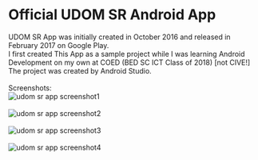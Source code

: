 # Official UDOM SR Android App


UDOM SR App was initially created in October 2016 and released in February 2017 on Google Play. <br/>
I first created This App as a sample project while I was learning Android Development on my own at COED (BED SC ICT Class of 2018) 
[not CIVE!] <br/>
The project was created by Android Studio.<br/><br/>Screenshots:<br/>
<img src="http://uptymez.com/apps/udom-sr/github/udom-sr-1.png" alt="udom sr app screenshot1" ><br/><br/>
<img src="http://uptymez.com/apps/udom-sr/github/udom-sr-2.png" alt="udom sr app screenshot2"/><br/><br/>
<img src="http://uptymez.com/apps/udom-sr/github/udom-sr-3.png" alt="udom sr app screenshot3"/><br/><br/>
<img src="http://uptymez.com/apps/udom-sr/github/udom-sr-4.png" alt="udom sr app screenshot4"/><br/><br/>
